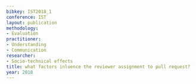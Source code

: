 ```yaml
---
bibkey: IST2018_1
conference: IST
layout: publication
methodology:
- Evaluation
practitioner:
- Understanding
- Communication
researcher:
- Socio-technical effects
title: what factors inluence the reviewer assignment to pull request?
year: 2018
---
```

